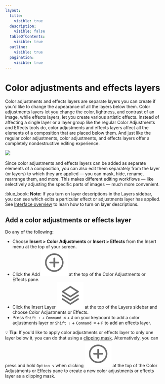```yaml
---
layout:
  title:
    visible: true
  description:
    visible: false
  tableOfContents:
    visible: true
  outline:
    visible: true
  pagination:
    visible: true
---
```


# Color adjustments and effects layers

Color adjustments and effects layers are separate layers you can create if you'd like to change the appearance of all the layers below them. Color adjustments layers let you change the color, lightness, and contrast of an image, while effects layers, let you create various artistic effects. Instead of affecting a single layer or a layer group like the regular Color Adjustments and Effects tools do, color adjustments and effects layers affect all the elements of a composition that are placed below them. And just like the regular color adjustments, color adjustments, and effects layers offer a completely nondestructive editing experience.

![](https://help.pixelmator.com/pixelmator-pro/3.5/assets/English/1651756833000.jpeg)

Since color adjustments and effects layers can be added as separate elements of a composition, you can also edit them separately from the layer (or layers) to which they are applied — you can mask, hide, rename, rearrange them, and more. This makes different editing workflows — like selectively adjusting the specific parts of images — much more convenient.

:blue\_book: **Note:** If you turn on layer descriptions in the Layers sidebar, you can see which edits a particular effect or adjustments layer has applied. See [Interface overview](../pixelmator-pro-basics/interface-overview.md) to learn how to turn on layer descriptions.

## Add a color adjustments or effects layer

Do any of the following:

* Choose **Insert > Color Adjustments** or **Insert > Effects** from the Insert menu at the top of your screen.
* Click the Add <img src="../.gitbook/assets/Add.png" alt="" data-size="line"> at the top of the Color Adjustments or Effects pane.
* Click the Insert Layer <img src="../.gitbook/assets/Layer.png" alt="" data-size="line"> at the top of the Layers sidebar and choose Color Adjustments or Effects.
* Press `Shift ⇧` + `Command ⌘` + `A` on your keyboard to add a color adjustments layer or `Shift ⇧` + `Command ⌘` + `F` to add an effects layer.

:bulb: **Tip:** If you'd like to apply color adjustments or effects layer to only one layer below it, you can do that using a [clipping mask](../mask-layers/use-clipping-masks.md). Alternatively, you can press and hold `Option ⌥` when clicking <img src="../.gitbook/assets/Add.png" alt="" data-size="line"> at the top of the Color Adjustments or Effects pane to create a new color adjustments or effects layer as a clipping mask.
